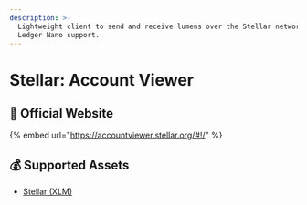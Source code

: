 ```yaml
---
description: >-
  Lightweight client to send and receive lumens over the Stellar network with
  Ledger Nano support.
---
```


# Stellar: Account Viewer

## :rocket: Official Website

{% embed url="https://accountviewer.stellar.org/#!/" %}

## :moneybag: Supported Assets

* [Stellar (XLM)](../../coins/xlm/)

